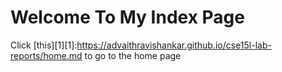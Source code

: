 # Welcome To My Index Page 


Click [this][1][1]:https://advaithravishankar.github.io/cse15l-lab-reports/home.md to go to the home page

